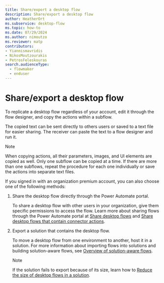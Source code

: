 ```yaml
---
title: Share/export a desktop flow
description: Share/export a desktop flow
author: HeatherOrt
ms.subservice: desktop-flow
ms.topic: how-to
ms.date: 07/29/2024
ms.author: nimoutzo
ms.reviewer: matp
contributors:
- Yiannismavridis
- NikosMoutzourakis
- PetrosFeleskouras
search.audienceType: 
  - flowmaker
  - enduser
---
```


# Share/export a desktop flow

To replicate a desktop flow regardless of your account, edit it through the flow designer, and copy the actions within a subflow.

The copied text can be sent directly to others users or saved to a text file for easier sharing. The receiver can paste the text to a flow designer and run it.

> [!NOTE]
> When copying actions, all their parameters, images, and UI elements are copied as well. Only one subflow can be copied at a time. If there are more than one subflows, repeat the procedure for each one individually or save the actions into separate text files.

If you signed in with an organization premium account, you can also choose one of the following methods:

1. Share the desktop flow directly through the Power Automate portal.

    To share a desktop flow with other users in your organization, give them specific permissions to access the flow. Learn more about sharing flows through the Power Automate portal at [Share desktop flows](../manage.md#share-desktop-flows) and [Share desktop flows that contain connector actions](../how-to/share-desktop-flows-that-contain-connector-actions.md).

1. Export a solution that contains the desktop flow.

    To move a desktop flow from one environment to another, host it in a solution. For more information about importing flows into solutions and building solution-aware flows, see [Overview of solution-aware flows](../../overview-solution-flows.md).

    > [!NOTE]
    > If the solution fails to export because of its size, learn how to [Reduce the size of desktop flows in a solution](../how-to/reduce-flow-size.md).
